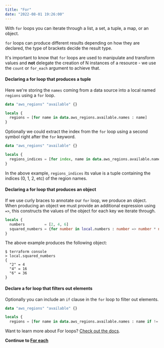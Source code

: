 ```yaml
---
title: "For"
date: "2022-08-01 19:26:00"
---
```


With `for` loops you can iterate through a list, a set, a tuple, a map, or an object.

`for` loops can produce different results depending on how they are declared, the type of brackets decide the result type.

It's important to know that `for` loops are used to manipulate and transform values and **not** delegate the creation of N instances of a resource - we use the `count` or `for_each` argument to achieve that.

#### Declaring a for loop that produces a tuple

Here we're storing the `names` coming from a data source into a local named `regions` using a `for` loop.

```terraform
data "aws_regions" "available" {}

locals {
  regions = [for name in data.aws_regions.available.names : name]
}
````

Optionally we could extract the index from the `for` loop using a second symbol right after the `for` keyword.

```terraform
data "aws_regions" "available" {}

locals {
  regions_indices = [for index, name in data.aws_regions.available.names : index]
}
```

In the above example, `regions_indices` its value is a tuple containing the indices (0, 1, 2, etc) of the region names.

#### Declaring a for loop that produces an object

If we use curly braces to annotate our `for` loop, we produce an object. When producing an object we must provide an additional expression using `=>`, this constructs the values of the object for each key we iterate through.

```terraform
locals {
  numbers         = [2, 4, 6]
  squared_numbers = {for number in local.numbers : number => number * number}
}
````

The above example produces the following object:

```console
$ terraform console
> local.squared_numbers
{
  "2" = 4
  "4" = 16
  "6" = 36
}
```

#### Declare a for loop that filters out elements

Optionally you can include an `if` clause in the `for` loop to filter out elements.

```terraform
data "aws_regions" "available" {}

locals {
  regions = [for name in data.aws_regions.available.names : name if != ""]
```

Want to learn more about For loops? [Check out the docs](https://www.terraform.io/language/expressions/for).

**Continue to [For each](../foreach)**
